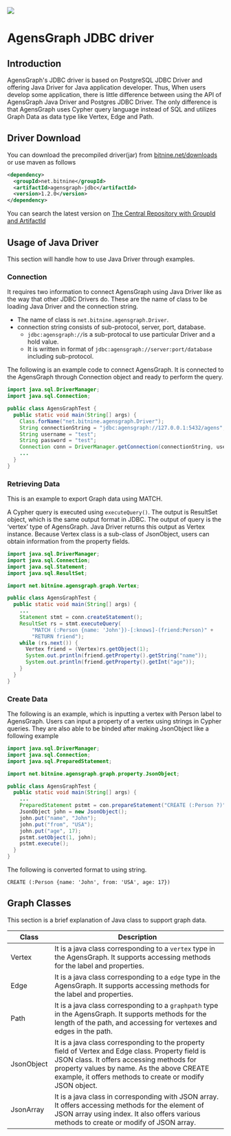<img src="http://cfile26.uf.tistory.com/image/251E994857553C91236F07" />

# AgensGraph JDBC driver

## Introduction ##

AgensGraph's JDBC driver is based on PostgreSQL JDBC Driver and offering Java Driver for Java application developer. Thus, When users develop some application, there is little difference between using the API of AgensGraph Java Driver and Postgres JDBC Driver. The only difference is that AgensGraph uses Cypher query language instead of SQL and utilizes Graph Data as data type like Vertex, Edge and Path.

## Driver Download ##

You can download the precompiled driver(jar) from [bitnine.net/downloads](http://bitnine.net/downloads) or use maven as follows
```xml
<dependency>
  <groupId>net.bitnine</groupId>
  <artifactId>agensgraph-jdbc</artifactId>
  <version>1.2.0</version>
</dependency>
```
You can search the latest version on [The Central Repository with GroupId and ArtifactId](http://search.maven.org/#search%7Cgav%7C1%7Cg%3A%22net.bitnine%22%20AND%20a%3A%22agensgraph-jdbc%22)

## Usage of Java Driver ##

This section will handle how to use Java Driver through examples.

### Connection ###

It requires two information to connect AgensGraph using Java Driver like as the way that other JDBC Drivers do. These are the name of class to be loading Java Driver and the connection string.

* The name of class is `net.bitnine.agensgraph.Driver`.
* connection string consists of  sub-protocol, server, port, database.
  * `jdbc:agensgraph://`is a sub-protocal to use particular Driver and a hold value.
  * It is written in format of `jdbc:agensgraph://server:port/database` including sub-protocol.

The following is an example code to connect AgensGraph. It is connected to the AgensGraph through Connection object and ready to perform the query.

```java
import java.sql.DriverManager;
import java.sql.Connection;

public class AgensGraphTest {
  public static void main(String[] args) {
    Class.forName("net.bitnine.agensgraph.Driver");
    String connectionString = "jdbc:agensgraph://127.0.0.1:5432/agens";
	String username = "test";
	String password = "test";
    Connection conn = DriverManager.getConnection(connectionString, username, password);
    ...
  }
}
```

### Retrieving Data ###

This is an example to export Graph data using MATCH.

A Cypher query is executed using `executeQuery()`. The output is ResultSet object, which is the same output format in JDBC. 
The output of query is the ‘vertex’ type of AgensGraph. Java Driver returns this output as Vertex instance. Because Vertex class is a sub-class of JsonObject, users can obtain information from the property fields.

```java
import java.sql.DriverManager;
import java.sql.Connection;
import java.sql.Statement;
import java.sql.ResultSet;

import net.bitnine.agensgraph.graph.Vertex;

public class AgensGraphTest {
  public static void main(String[] args) {
    ...
    Statement stmt = conn.createStatement();
    ResultSet rs = stmt.executeQuery(
        "MATCH (:Person {name: 'John'})-[:knows]-(friend:Person)" +
        "RETURN friend");
    while (rs.next()) {
      Vertex friend = (Vertex)rs.getObject(1);
      System.out.println(friend.getProperty().getString("name"));
      System.out.println(friend.getProperty().getInt("age"));
    }
  }
}
```

### Create Data ###

The following is an example, which is inputting a vertex with Person label to AgensGraph. 
Users can input a property of a vertex using strings in Cypher queries. They are also able to be binded after making JsonObject like a following example

```java
import java.sql.DriverManager;
import java.sql.Connection;
import java.sql.PreparedStatement;

import net.bitnine.agensgraph.graph.property.JsonObject;

public class AgensGraphTest {
  public static void main(String[] args) {
    ...
    PreparedStatement pstmt = con.prepareStatement("CREATE (:Person ?)");
    JsonObject john = new JsonObject();
    john.put("name", "John");
    john.put("from", "USA");
    john.put("age", 17);
    pstmt.setObject(1, john);
    pstmt.execute();
  }
}
```

The following is converted format to using string.

`CREATE (:Person {name: 'John', from: 'USA', age: 17})`

## Graph Classes ##

This section is a brief explanation of Java class to support graph data.

| Class      | Description |
| ---------- | ----------- |
| Vertex     | It is a java class corresponding to a `vertex` type in the AgensGraph. It supports accessing methods for the label and properties. |
| Edge       | It is a java class corresponding to a `edge` type in the AgensGraph. It supports accessing methods for the label and properties. |
| Path       | It is a java class corresponding to a `graphpath` type in the AgensGraph. It supports methods for the length of the path, and accessing for vertexes and edges in the path. |
| JsonObject | It is a java class corresponding to the property field of Vertex and Edge class. Property field is JSON class. It offers accessing methods for property values by name. As the above CREATE example, it offers methods to create or modify JSON object. |
| JsonArray  | It is a java class in corresponding with JSON array. It offers accessing methods for the element of JSON array using index. It also offers various methods to create or modify of JSON array.|
